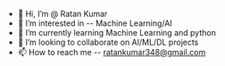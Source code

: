 - 👋 Hi, I’m @ Ratan Kumar
- 👀 I’m interested in -- Machine Learning/AI
- 🌱 I’m currently learning Machine Learning and python
- 💞️ I’m looking to collaborate on AI/ML/DL projects
- 📫 How to reach me -- ratankumar348@gmail.com

<!---
Ratan348/Ratan348 is a ✨ special ✨ repository because its `README.md` (this file) appears on your GitHub profile.
You can click the Preview link to take a look at your changes.
--->
